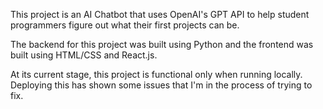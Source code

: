 This project is an AI Chatbot that uses OpenAI's GPT API to help student programmers figure out what their first projects can be.

The backend for this project was built using Python and the frontend was built using HTML/CSS and React.js.

At its current stage, this project is functional only when running locally. Deploying this has shown some issues that I'm in the process of trying to fix.
